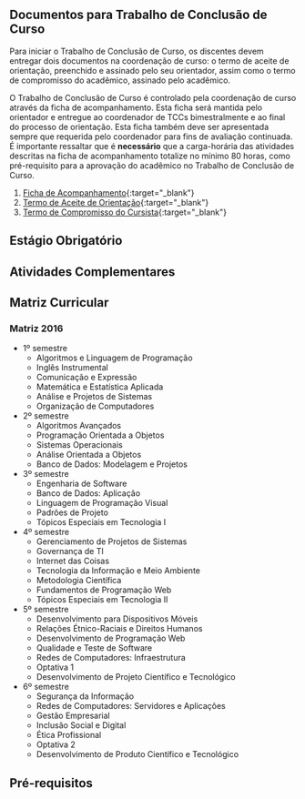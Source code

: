 ## Documentos para Trabalho de Conclusão de Curso
Para iniciar o Trabalho de Conclusão de Curso, os discentes devem entregar dois documentos na coordenação de curso: o termo de aceite de orientação, preenchido e assinado pelo seu orientador, assim como o termo de compromisso do acadêmico, assinado pelo acadêmico.

O Trabalho de Conclusão de Curso é controlado pela coordenação de curso através da ficha de acompanhamento. Esta ficha será mantida pelo orientador e entregue ao coordenador de TCCs bimestralmente e ao final do processo de orientação. Esta ficha também deve ser apresentada sempre que requerida pelo coordenador para fins de avaliação continuada. É importante ressaltar que é **necessário** que a carga-horária das atividades descritas na ficha de acompanhamento totalize no mínimo 80 horas, como pré-requisito para a aprovação do acadêmico no Trabalho de Conclusão de Curso.

1. [Ficha de Acompanhamento](https://drive.google.com/open?id=1xYMvGIEIPx2Od7VLBJAsY-XgtBEC8l6X){:target="_blank"}
2. [Termo de Aceite de Orientação](https://drive.google.com/file/d/16Vlzgi8sV7i6o7LftX6brEeKzP5aBwSZ/view?usp=sharing){:target="_blank"}
3. [Termo de Compromisso do Cursista](https://drive.google.com/file/d/1o1OWNuFEe-efVIzPBiPCG19jqYs3xJTi/view?usp=sharing){:target="_blank"}

## Estágio Obrigatório

## Atividades Complementares

## Matriz Curricular
### Matriz 2016
- 1º semestre
    - Algoritmos e Linguagem de Programação
    - Inglês Instrumental
    - Comunicação e Expressão
    - Matemática e Estatística Aplicada
    - Análise e Projetos de Sistemas
    - Organização de Computadores
- 2º semestre
    - Algoritmos Avançados
    - Programação Orientada a Objetos
    - Sistemas Operacionais
    - Análise Orientada a Objetos
    - Banco de Dados: Modelagem e Projetos
- 3º semestre
    - Engenharia de Software
    - Banco de Dados: Aplicação
    - Linguagem de Programação Visual
    - Padrões de Projeto
    - Tópicos Especiais em Tecnologia I
- 4º semestre
    - Gerenciamento de Projetos de Sistemas
    - Governança de TI
    - Internet das Coisas
    - Tecnologia da Informação e Meio Ambiente
    - Metodologia Científica
    - Fundamentos de Programação Web
    - Tópicos Especiais em Tecnologia II
- 5º semestre
    - Desenvolvimento para Dispositivos Móveis
    - Relações Étnico-Raciais e Direitos Humanos
    - Desenvolvimento de Programação Web
    - Qualidade e Teste de Software
    - Redes de Computadores: Infraestrutura
    - Optativa 1
    - Desenvolvimento de Projeto Científico e Tecnológico
- 6º semestre
    - Segurança da Informação
    - Redes de Computadores: Servidores e Aplicações
    - Gestão Empresarial
    - Inclusão Social e Digital
    - Ética Profissional
    - Optativa 2
    - Desenvolvimento de Produto Científico e Tecnológico

## Pré-requisitos

<!-- You can use the [editor on GitHub](https://github.com/ADSVilhena/ADSVilhena.github.io/edit/master/index.md) to maintain and preview the content for your website in Markdown files.

Whenever you commit to this repository, GitHub Pages will run [Jekyll](https://jekyllrb.com/) to rebuild the pages in your site, from the content in your Markdown files.

### Markdown

Markdown is a lightweight and easy-to-use syntax for styling your writing. It includes conventions for

```markdown
Syntax highlighted code block

# Header 1
## Header 2
### Header 3

- Bulleted
- List

1. Numbered
2. List

**Bold** and _Italic_ and `Code` text

[Link](url) and ![Image](src)
```

For more details see [GitHub Flavored Markdown](https://guides.github.com/features/mastering-markdown/).

### Jekyll Themes

Your Pages site will use the layout and styles from the Jekyll theme you have selected in your [repository settings](https://github.com/ADSVilhena/ADSVilhena.github.io/settings). The name of this theme is saved in the Jekyll `_config.yml` configuration file.

### Support or Contact

Having trouble with Pages? Check out our [documentation](https://help.github.com/categories/github-pages-basics/) or [contact support](https://github.com/contact) and we’ll help you sort it out. -->
